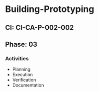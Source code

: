 # Building-Prototyping

## CI: CI-CA-P-002-002
## Phase: 03

### Activities
- Planning
- Execution
- Verification
- Documentation
